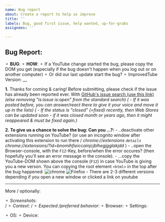 ```yaml
---
name: Bug report
about: Create a report to help us improve
title: ''
labels: Bug, good first issue, help wanted, up-for-grabs
assignees: ''

---
```


## Bug Report:
 ⚬ **BUG**:   <!-- (a clear/concise description) -->
 ⚬ **HOW**:   <!-- Steps to **reproduce** the Bug. ( Might require your specific combination of browser, versions, extensions, settings ) -->
⚬ If a YouTube change started the bug, please copy the DOM you get (especially if the bug doesn't happen when you log out or on another computer)
   ⚬ Or did our last update start the bug? 
       ⚬  ImprovedTube Version: __    <!--  [ written at the top, in the stores & under our ⋮ icon>settings>version]   -->

<!-- ( You can click:"PREVIEW"  to understand this template ) -->
**1.**  Thanks for coming & caring! Before submitting, please check if the issue has already been reported ever. With  [GitHub's issue search (use this link)](https://github.com/ImprovedTube/ImprovedTube/issues?q=)  _(else removing "is:issue is:open" from the standard search)  ( -  If it was posted before, you can answer/react there to give it your voice and move it up in the lists)  ( -  If the status is  "closed" (=fixed) recently, then Web Stores can be updated soon - if  it was closed month or years ago, then it might reappeared & must be fixed again.)_

**2. To give us a chance to solve the bug: Can you ...?:**
      - ..deactivate other extensions running on YouTube? (or use an incognito window after activating this extension to run there  / _chrome://extensions `details`    chrome://extensions/?id=bnomihfieiccainjcjblhegjgglakjdd_ )
        -  ..open the Browser-console, with the `F12`-Key, before/when the error occures?  (then hopefully you'll see an error message in the console). 
       -  ...copy the YouTube-DOM shown above the console  (`F12`) in case YouTube is giving you a new verson.  You can copying the root element `<html>` in the top after the bug happened: 
![chrome](https://github.com/code-charity/youtube/assets/25022245/ab976601-516a-40ad-970a-a5dbfc490c06) 
 ![Firefox](https://github.com/code-charity/youtube/assets/25022245/d5c2cd43-b77c-4c65-b9ba-cb6e85a18d9c)
    - There are 2-3 different versions depending if you open a new window or clicked a link on youtube

---
More / optionally:

 ⚬ *Screenshots*:   <!-- (maybe) -->   
/  ⚬ *Context*:      <!-- (Additional context maybe)  --> 
/  ⚬ *Expected /preferred behavior*:
⚬ Browser:                                 <!--  [e.g.  Chromium 83.0.4103.116  / Firefox / Safari / ...] -->
⚬ Settings:        <!--  MAYBE Attach your settings  `(ImprovedTube -> Settings -> Backup & reset -> Export settings. Can delete the video lists in it if any)`  -->  
 <!--  &  MAYBE fill in more**details**:  -->
⚬ OS:          <!--  [e.g. Linux Ubuntu 16 /  Windows 7 / Mac OSX /  iOS ]  -->
⚬ Device:    <!--  [if applicable e.g. iPhone6] -->

<!-- Many thanks & smiles !  -->
